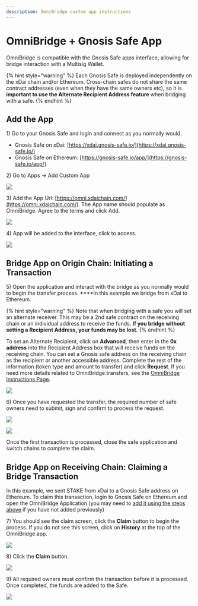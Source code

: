 ```yaml
---
description: OmniBridge custom app instructions
---
```


# OmniBridge + Gnosis Safe App

OmniBridge is compatible with the Gnosis Safe apps interface, allowing for bridge interaction with a Multisig Wallet. 

{% hint style="warning" %}
Each Gnosis Safe is deployed independently on the xDai chain and/or Ethereum. Cross-chain safes do not share the same contract addresses \(even when they have the same owners etc\), so it is **important to use the Alternate Recipient Address feature** when bridging with a safe.
{% endhint %}

## Add the App

1\) Go to your Gnosis Safe and login and connect as you normally would. 

* Gnosis Safe on xDai: [https://xdai.gnosis-safe.io/](https://xdai.gnosis-safe.io/)
* Gnosis Safe on Ethereum: [https://gnosis-safe.io/app/](https://gnosis-safe.io/app/)

2\) Go to Apps -&gt; Add Custom App

![](../../../.gitbook/assets/gn-1.png)

3\) Add the App Url: [https://omni.xdaichain.com/](https://omni.xdaichain.com/). The App name should populate as OmniBridge. Agree to the terms and click Add.

![](../../../.gitbook/assets/gn2.png)

4\) App will be added to the interface, click to access.

![](../../../.gitbook/assets/gnosis-3.png)

## Bridge App on Origin Chain: Initiating a Transaction

5\) Open the application and interact with the bridge as you normally would to begin the transfer process. ****In this example we bridge from xDai to Ethereum.

{% hint style="warning" %}
Note that when bridging with a safe you will set an alternate receiver. This may be a 2nd safe contract on the receiving chain or an individual address to receive the funds. **If you bridge without setting a Recipient Address, your funds may be lost.**
{% endhint %}

To set an Alternate Recipient, click on **Advanced**, then enter in the **0x address** into the Recipient Address box that will receive funds on the receiving chain. You can set a Gnosis safe address on the receiving chain as the recipient or another accessible address. Complete the rest of the information \(token type and amount to transfer\) and click **Request**. If you need more details related to OmniBridge transfers, see the [OmniBridge Instructions Page](./).

![](../../../.gitbook/assets/gnosis-4.png)

6\) Once you have requested the transfer, the required number of safe owners need to submit, sign and confirm to process the request.

![](../../../.gitbook/assets/gnosis-submit-and-sign.png)

![](../../../.gitbook/assets/gnosis-6.png)

Once the first transaction is processed, close the safe application and switch chains to complete the claim. 

## Bridge App on Receiving Chain: Claiming a Bridge Transaction

In this example, we sent STAKE from xDai to a Gnosis Safe address on Ethereum. To claim this transaction, login to Gnosis Safe on Ethereum and open the OmniBridge Application \(you may need to [add it using the steps above](omnibridge-+-gnosis-safe-app.md#add-the-app) if you have not added previously\)

7\) You should see the claim screen, click the **Claim** button to begin the process. If you do not see this screen, click on **History** at the top of the OmniBridge app.

![](../../../.gitbook/assets/omni-1.png)

8\) Click the **Claim** button.

![](../../../.gitbook/assets/omni-2.png)

9\) All required owners must confirm the transaction before it is processed. Once completed, the funds are added to the Safe.

![](../../../.gitbook/assets/omni-3.png)









